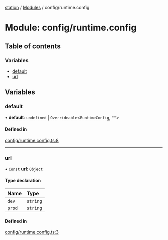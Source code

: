 [station](../README.md) / [Modules](../modules.md) / config/runtime.config

# Module: config/runtime.config

## Table of contents

### Variables

- [default](config_runtime_config.md#default)
- [url](config_runtime_config.md#url)

## Variables

### default

• **default**: `undefined` \| `Overrideable`<`RuntimeConfig`, ``""``\>

#### Defined in

[config/runtime.config.ts:8](https://github.com/kiotosi/station/blob/cfb6b0e/config/runtime.config.ts#L8)

___

### url

• `Const` **url**: `Object`

#### Type declaration

| Name | Type |
| :------ | :------ |
| `dev` | `string` |
| `prod` | `string` |

#### Defined in

[config/runtime.config.ts:3](https://github.com/kiotosi/station/blob/cfb6b0e/config/runtime.config.ts#L3)
